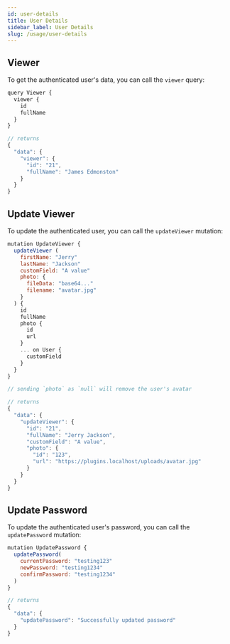 ```yaml
---
id: user-details
title: User Details
sidebar_label: User Details
slug: /usage/user-details
---
```


## Viewer

To get the authenticated user's data, you can call the `viewer` query:

```javascript
query Viewer {
  viewer {
    id
    fullName
  }
}

// returns
{
  "data": {
    "viewer": {
      "id": "21",
      "fullName": "James Edmonston"
    }
  }
}
```

## Update Viewer

To update the authenticated user, you can call the `updateViewer` mutation:

```javascript
mutation UpdateViewer {
  updateViewer (
    firstName: "Jerry"
    lastName: "Jackson"
    customField: "A value"
    photo: {
      fileData: "base64..."
      filename: "avatar.jpg"
    }
  ) {
    id
    fullName
    photo {
      id
      url
    }
    ... on User {
      customField
    }
  }
}

// sending `photo` as `null` will remove the user's avatar

// returns
{
  "data": {
    "updateViewer": {
      "id": "21",
      "fullName": "Jerry Jackson",
      "customField": "A value",
      "photo": {
        "id": "123",
        "url": "https://plugins.localhost/uploads/avatar.jpg"
      }
    }
  }
}
```

## Update Password

To update the authenticated user's password, you can call the `updatePassword` mutation:

```javascript
mutation UpdatePassword {
  updatePassword(
    currentPassword: "testing123"
    newPassword: "testing1234"
    confirmPassword: "testing1234"
  )
}

// returns
{
  "data": {
    "updatePassword": "Successfully updated password"
  }
}
```
